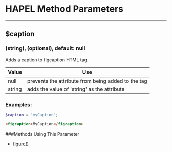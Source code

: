 # HAPEL Method Parameters

---

## $caption
### (string), (optional), default: null

Adds a caption to figcaption HTML tag.


Value      | Use
-----------|-------------
null       | prevents the attribute from being added to the tag
string     | adds the value of 'string' as the attribute


### Examples:

```php
$caption = 'myCaption';
```
```html
<figcaption>MyCaption</figcaption>
```

###Methods Using This Parameter
* [figure()](../methods/figure.md)